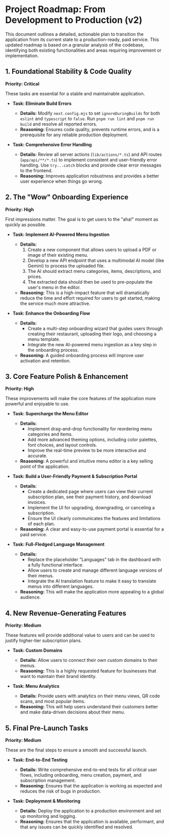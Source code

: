 # Project Roadmap: From Development to Production (v2)

This document outlines a detailed, actionable plan to transition the application from its current state to a production-ready, paid service. This updated roadmap is based on a granular analysis of the codebase, identifying both existing functionalities and areas requiring improvement or implementation.

## 1. Foundational Stability & Code Quality

**Priority: Critical**

These tasks are essential for a stable and maintainable application.

- **Task: Eliminate Build Errors**
  - **Details:** Modify `next.config.mjs` to set `ignoreDuringBuilds` for both `eslint` and `typescript` to `false`. Run `pnpm run lint` and `pnpm run build` and resolve all reported errors.
  - **Reasoning:** Ensures code quality, prevents runtime errors, and is a prerequisite for any reliable production deployment.

- **Task: Comprehensive Error Handling**
  - **Details:** Review all server actions (`lib/actions/*.ts`) and API routes (`app/api/**/*.ts`) to implement consistent and user-friendly error handling. Use `try...catch` blocks and provide clear error messages to the frontend.
  - **Reasoning:** Improves application robustness and provides a better user experience when things go wrong.

## 2. The "Wow" Onboarding Experience

**Priority: High**

First impressions matter. The goal is to get users to the "aha!" moment as quickly as possible.

- **Task: Implement AI-Powered Menu Ingestion**
  - **Details:**
    1.  Create a new component that allows users to upload a PDF or image of their existing menu.
    2.  Develop a new API endpoint that uses a multimodal AI model (like Gemini) to process the uploaded file.
    3.  The AI should extract menu categories, items, descriptions, and prices.
    4.  The extracted data should then be used to pre-populate the user's menu in the editor.
  - **Reasoning:** This is a high-impact feature that will dramatically reduce the time and effort required for users to get started, making the service much more attractive.

- **Task: Enhance the Onboarding Flow**
  - **Details:**
    - Create a multi-step onboarding wizard that guides users through creating their restaurant, uploading their logo, and choosing a menu template.
    - Integrate the new AI-powered menu ingestion as a key step in the onboarding process.
  - **Reasoning:** A guided onboarding process will improve user activation and retention.

## 3. Core Feature Polish & Enhancement

**Priority: High**

These improvements will make the core features of the application more powerful and enjoyable to use.

- **Task: Supercharge the Menu Editor**
  - **Details:**
    - Implement drag-and-drop functionality for reordering menu categories and items.
    - Add more advanced theming options, including color palettes, font choices, and layout controls.
    - Improve the real-time preview to be more interactive and accurate.
  - **Reasoning:** A powerful and intuitive menu editor is a key selling point of the application.

- **Task: Build a User-Friendly Payment & Subscription Portal**
  - **Details:**
    - Create a dedicated page where users can view their current subscription plan, see their payment history, and download invoices.
    - Implement the UI for upgrading, downgrading, or canceling a subscription.
    - Ensure the UI clearly communicates the features and limitations of each plan.
  - **Reasoning:** A clear and easy-to-use payment portal is essential for a paid service.

- **Task: Full-Fledged Language Management**
  - **Details:**
    - Replace the placeholder "Languages" tab in the dashboard with a fully functional interface.
    - Allow users to create and manage different language versions of their menus.
    - Integrate the AI translation feature to make it easy to translate menus into different languages.
  - **Reasoning:** This will make the application more appealing to a global audience.

## 4. New Revenue-Generating Features

**Priority: Medium**

These features will provide additional value to users and can be used to justify higher-tier subscription plans.

- **Task: Custom Domains**
  - **Details:** Allow users to connect their own custom domains to their menus.
  - **Reasoning:** This is a highly requested feature for businesses that want to maintain their brand identity.

- **Task: Menu Analytics**
  - **Details:** Provide users with analytics on their menu views, QR code scans, and most popular items.
  - **Reasoning:** This will help users understand their customers better and make data-driven decisions about their menu.

## 5. Final Pre-Launch Tasks

**Priority: Medium**

These are the final steps to ensure a smooth and successful launch.

- **Task: End-to-End Testing**
  - **Details:** Write comprehensive end-to-end tests for all critical user flows, including onboarding, menu creation, payment, and subscription management.
  - **Reasoning:** Ensures that the application is working as expected and reduces the risk of bugs in production.

- **Task: Deployment & Monitoring**
  - **Details:** Deploy the application to a production environment and set up monitoring and logging.
  - **Reasoning:** Ensures that the application is available, performant, and that any issues can be quickly identified and resolved.
